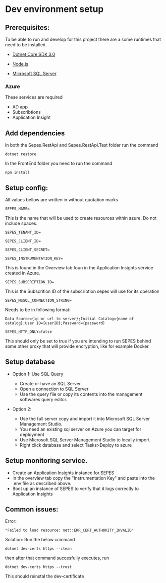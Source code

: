 # Dev environment setup

## Prerequisites:

To be able to run and develop for this project there are a some runtimes that need to be installed.

* [Dotnet Core SDK 3.0](https://dotnet.microsoft.com/download)

* [Node.js](https://nodejs.org/en/)

* [Microsoft SQL Server](https://www.microsoft.com/nb-no/sql-server/sql-server-downloads)

### Azure
These services are required
* AD app
* Subscribtions
* Application Insight



## Add dependencies

In both the Sepes.RestApi and Sepes.RestApi.Test folder run the command 
```
dotnet restore
```

In the FrontEnd folder you need to run the command 
```
npm install
```


## Setup config:

All values bellow are written in without quotation marks
```
SEPES_NAME=
```
This is the name that will be used to create resources within azure. Do not include spaces.
```
SEPES_TENANT_ID=            
```
```
SEPES_CLIENT_ID=            
```
```
SEPES_CLIENT_SECRET=        
```
```
SEPES_INSTRUMENTATION_KEY=  
```
This is found in the Overview tab foun in the Application Insights service created in Azure.
```
SEPES_SUBSCRIPTION_ID=      
```
This is the Subscrition ID of the subscribtion sepes will use for its operation
```
SEPES_MSSQL_CONNECTION_STRING=
```
Needs to be in following format: 
```
Data Source={ip or url to server};Initial Catalog={name of catalog};User ID={userID};Password={password}
```
```
SEPES_HTTP_ONLY=false
```
This should only be set to true if you are intending to run SEPES behind some other proxy that will provide encryption, like for example Docker.

    
## Setup database
* Option 1: Use SQL Query
    * Create or have an SQL Server
    * Open a connection to SQL Server
    * Use the query file or copy its contents into the management softwares query editor.

* Option 2:
    * Use the full server copy and import it into Microsoft SQL Server Management Studio.
    * You need an existing sql server on Azure you can target for deployment
    * Use Microsoft SQL Server Management Studio to locally import.
    * Right click database and select Tasks>Deploy to azure

## Setup monitoring service.
* Create an Application Insights instance for SEPES
* In the overview tab copy the "Instrumentation Key" and paste into the .env file as described above.
* Boot up an instance of SEPES to verify that it logs correctly to Application Insights
## Common issues:

Error: 
```
"Failed to load resource: net::ERR_CERT_AUTHORITY_INVALID"
```
Solution:
Run the below command
```
dotnet dev-certs https --clean
```
then after that command succesfully executes, run
```
dotnet dev-certs https --trust
```
This should reinstal the dev-certificate
